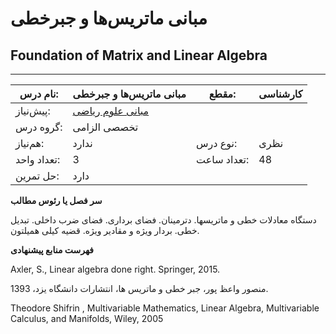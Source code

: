 # مبانی ماتریس‌ها و جبرخطی
## Foundation of Matrix and Linear Algebra
_______________________________________________________________________________
| نام درس:    | مبانی ماتریس‌ها و جبرخطی                                       | مقطع:       | کارشناسی     |
| ----------- | -------------------------------------------------------------- | ----------- | ------------ |
| پیش‌نیاز:   | [مبانی علوم ریاضی](../mandatory/Foundation-of-Mathematics.md)
 | گروه درس:   | تخصصی الزامی |
| هم‌نیاز:    | ندارد                                                          | نوع درس:    | نظری         |
| تعداد واحد: | 3                                                              | تعداد ساعت: | 48           |
| حل تمرین:   |  دارد                                                          |             |              |

**سر فصل یا رئوس مطالب**

دستگاه معادلات خطی و ماتریسها. دترمینان. فضای برداری. فضای ضرب داخلی. تبدیل خطی. بردار ویژه و مقادیر ویژه. قضیه کیلی همیلتون.

**فهرست منابع پیشنهادی**

Axler, S., Linear algebra done right. Springer, 2015.

منصور واعظ پور، جبر خطی و ماتریس ها، انتشارات دانشگاه یزد، 1393.

Theodore Shifrin , Multivariable Mathematics, Linear Algebra, Multivariable Calculus, and Manifolds, Wiley, 2005
